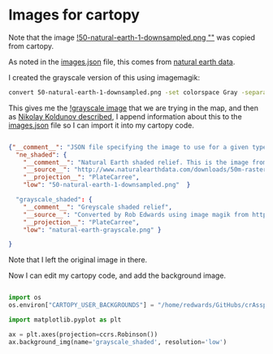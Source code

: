 # Images for cartopy

Note that the image [!50-natural-earth-1-downsampled.png ""](50-natural-earth-1-downsampled.png) was copied from cartopy.

As noted in the [images.json](images.json) file, this comes from [natural earth data](http://www.naturalearthdata.com/downloads/50m-raster-data/50m-natural-earth-1/).

I created the grayscale version of this using imagemagik:

```bash
convert 50-natural-earth-1-downsampled.png -set colorspace Gray -separate -average natural-earth-grayscale.png
```

This gives me the [!grayscale image](natural-earth-grayscale.png) that we are trying in the map, and then as [Nikolay Koldunov described](http://earthpy.org/tag/cartopy.html), I append information about this to the  [images.json](images.json) file so I can import it into my cartopy code.

```json

{"__comment__": "JSON file specifying the image to use for a given type/name and resolution. Read in by cartopy.mpl.geoaxes.read_user_background_images.",
  "ne_shaded": {
    "__comment__": "Natural Earth shaded relief. This is the image from cartopy",
    "__source__": "http://www.naturalearthdata.com/downloads/50m-raster-data/50m-natural-earth-1/",
    "__projection__": "PlateCarree",
    "low": "50-natural-earth-1-downsampled.png"  }

  "grayscale_shaded": {
    "__comment__": "Greyscale shaded relief",
    "__source__": "Converted by Rob Edwards using image magik from http://www.naturalearthdata.com/downloads/50m-raster-data/50m-natural-earth-1/",
    "__projection__": "PlateCarree",
    "low": "natural-earth-grayscale.png" }

}
```

Note that I left the original image in there.

Now I can edit my cartopy code, and add the background image.

```python

import os
os.environ["CARTOPY_USER_BACKGROUNDS"] = "/home/redwards/GitHubs/crAssphage/bin/map_drawing/crassphage_maps/images"

import matplotlib.pyplot as plt

ax = plt.axes(projection=ccrs.Robinson())
ax.background_img(name='grayscale_shaded', resolution='low')
```


